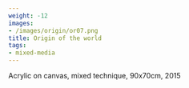 ```yaml
---
weight: -12
images:
- /images/origin/or07.png
title: Origin of the world
tags:
- mixed-media
---
```

Acrylic on canvas, mixed technique, 90x70cm, 2015
